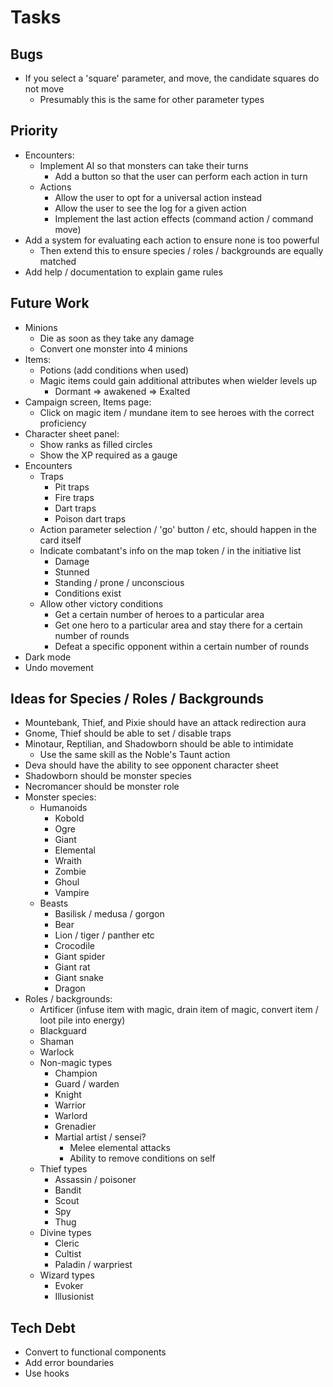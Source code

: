 # Tasks

## Bugs

* If you select a 'square' parameter, and move, the candidate squares do not move
  * Presumably this is the same for other parameter types

## Priority

* Encounters:
  * Implement AI so that monsters can take their turns
    * Add a button so that the user can perform each action in turn
  * Actions
    * Allow the user to opt for a universal action instead
    * Allow the user to see the log for a given action
    * Implement the last action effects (command action / command move)
* Add a system for evaluating each action to ensure none is too powerful
  * Then extend this to ensure species / roles / backgrounds are equally matched
* Add help / documentation to explain game rules

## Future Work

* Minions
  * Die as soon as they take any damage
  * Convert one monster into 4 minions
* Items:
  * Potions (add conditions when used)
  * Magic items could gain additional attributes when wielder levels up
    * Dormant => awakened => Exalted
* Campaign screen, Items page:
  * Click on magic item / mundane item to see heroes with the correct proficiency
* Character sheet panel:
  * Show ranks as filled circles
  * Show the XP required as a gauge
* Encounters
  * Traps
    * Pit traps
    * Fire traps
    * Dart traps
    * Poison dart traps
  * Action parameter selection / 'go' button / etc, should happen in the card itself
  * Indicate combatant's info on the map token / in the initiative list
    * Damage
    * Stunned
    * Standing / prone / unconscious
    * Conditions exist
  * Allow other victory conditions
    * Get a certain number of heroes to a particular area
    * Get one hero to a particular area and stay there for a certain number of rounds
    * Defeat a specific opponent within a certain number of rounds
* Dark mode
* Undo movement

## Ideas for Species / Roles / Backgrounds

* Mountebank, Thief, and Pixie should have an attack redirection aura
* Gnome, Thief should be able to set / disable traps
* Minotaur, Reptilian, and Shadowborn should be able to intimidate
  * Use the same skill as the Noble's Taunt action
* Deva should have the ability to see opponent character sheet
* Shadowborn should be monster species
* Necromancer should be monster role
* Monster species:
  * Humanoids
    * Kobold
    * Ogre
    * Giant
    * Elemental
    * Wraith
    * Zombie
    * Ghoul
    * Vampire
  * Beasts
    * Basilisk / medusa / gorgon
    * Bear
    * Lion / tiger / panther etc
    * Crocodile
    * Giant spider
    * Giant rat
    * Giant snake
    * Dragon
* Roles / backgrounds:
  * Artificer (infuse item with magic, drain item of magic, convert item / loot pile into energy)
  * Blackguard
  * Shaman
  * Warlock
  * Non-magic types
    * Champion
    * Guard / warden
    * Knight
    * Warrior
    * Warlord
    * Grenadier
    * Martial artist / sensei?
      * Melee elemental attacks
      * Ability to remove conditions on self
  * Thief types
    * Assassin / poisoner
    * Bandit
    * Scout
    * Spy
    * Thug
  * Divine types
    * Cleric
    * Cultist
    * Paladin / warpriest
  * Wizard types
    * Evoker
    * Illusionist

## Tech Debt

* Convert to functional components
* Add error boundaries
* Use hooks
